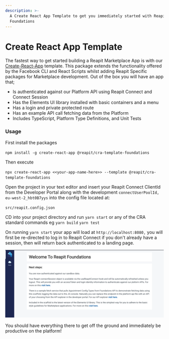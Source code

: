 ```yaml
---
description: >-
  A Create React App Template to get you immediately started with Reapit
  Foundations
---
```


# Create React App Template

The fastest way to get started building a Reapit Marketplace App is with our [Create-React-App](https://create-react-app.dev/) template. This package extends the functionality offered by the Facebook CLI and React Scripts whilst adding Reapit Specific packages for Marketplace development. Out of the box you will have an app that;

* Is authenticated against our Platform API using Reapit Connect and Connect Session
* Has the Elements UI library installed with basic containers and a menu
* Has a login and private protected route
* Has an example API call fetching data from the Platform
* Includes TypeScript, Platform Type Definitions, and Unit Tests

### Usage

First install the packages 

`npm install -g create-react-app @reapit/cra-template-foundations`

Then execute 

`npx create-react-app <<your-app-name-here>> --template @reapit/cra-template-foundations`

Open the project in your text editor and insert your Reapit Connect ClientId from the Developer Portal along with the  development `connectUserPoolId,` `eu-west-2_hbt0B7yys` into the config file located at:

`src/reapit.config.json`

CD into your project directory and run `yarn start` or any of the CRA standard commands eg `yarn build` `yarn test`

On running `yarn start` your app will load at `http://localhost:8080,` you will first be re-directed to log in to Reapit Connect if you don't already have a session, then will return back authenticated to a landing page. 

![](../.gitbook/assets/screenshot-2020-07-30-at-15.45.35.png)

You should have everything there to get off the ground and immediately be productive on the platform!

